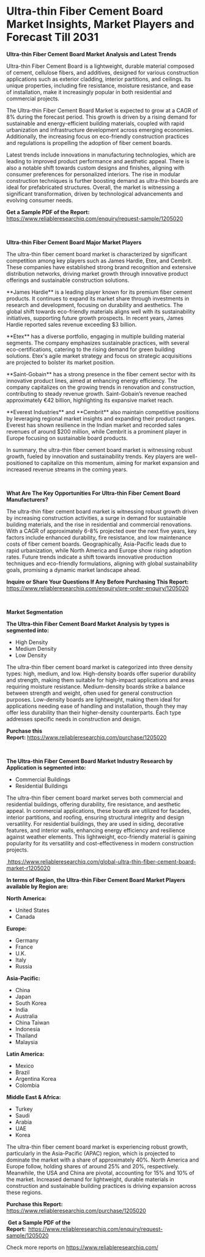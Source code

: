 <p><h1>Ultra-thin Fiber Cement Board Market Insights, Market Players and Forecast Till 2031</h1></p><p><strong>Ultra-thin Fiber Cement Board Market Analysis and Latest Trends</strong></p>
<p><p>Ultra-thin Fiber Cement Board is a lightweight, durable material composed of cement, cellulose fibers, and additives, designed for various construction applications such as exterior cladding, interior partitions, and ceilings. Its unique properties, including fire resistance, moisture resistance, and ease of installation, make it increasingly popular in both residential and commercial projects.</p><p>The Ultra-thin Fiber Cement Board Market is expected to grow at a CAGR of 8% during the forecast period. This growth is driven by a rising demand for sustainable and energy-efficient building materials, coupled with rapid urbanization and infrastructure development across emerging economies. Additionally, the increasing focus on eco-friendly construction practices and regulations is propelling the adoption of fiber cement boards.</p><p>Latest trends include innovations in manufacturing technologies, which are leading to improved product performance and aesthetic appeal. There is also a notable shift towards custom designs and finishes, aligning with consumer preferences for personalized interiors. The rise in modular construction techniques is further boosting demand as ultra-thin boards are ideal for prefabricated structures. Overall, the market is witnessing a significant transformation, driven by technological advancements and evolving consumer needs.</p></p>
<p><strong>Get a Sample PDF of the Report:&nbsp;</strong> <a href="https://www.reliableresearchiq.com/enquiry/request-sample/1205020?utm_campaign=104&utm_medium=2&utm_source=Github&utm_content=ia&utm_term=31122024&utm_id=ultra-thin-fiber-cement-board">https://www.reliableresearchiq.com/enquiry/request-sample/1205020</a></p>
<p>&nbsp;</p>
<p><strong>Ultra-thin Fiber Cement Board Major Market Players</strong></p>
<p><p>The ultra-thin fiber cement board market is characterized by significant competition among key players such as James Hardie, Etex, and Cembrit. These companies have established strong brand recognition and extensive distribution networks, driving market growth through innovative product offerings and sustainable construction solutions.</p><p>**James Hardie** is a leading player known for its premium fiber cement products. It continues to expand its market share through investments in research and development, focusing on durability and aesthetics. The global shift towards eco-friendly materials aligns well with its sustainability initiatives, supporting future growth prospects. In recent years, James Hardie reported sales revenue exceeding $3 billion.</p><p>**Etex** has a diverse portfolio, engaging in multiple building material segments. The company emphasizes sustainable practices, with several eco-certifications, catering to the rising demand for green building solutions. Etex's agile market strategy and focus on strategic acquisitions are projected to bolster its market position.</p><p>**Saint-Gobain** has a strong presence in the fiber cement sector with its innovative product lines, aimed at enhancing energy efficiency. The company capitalizes on the growing trends in renovation and construction, contributing to steady revenue growth. Saint-Gobain’s revenue reached approximately €42 billion, highlighting its expansive market reach.</p><p>**Everest Industries** and **Cembrit** also maintain competitive positions by leveraging regional market insights and expanding their product ranges. Everest has shown resilience in the Indian market and recorded sales revenues of around $200 million, while Cembrit is a prominent player in Europe focusing on sustainable board products.</p><p>In summary, the ultra-thin fiber cement board market is witnessing robust growth, fueled by innovation and sustainability trends. Key players are well-positioned to capitalize on this momentum, aiming for market expansion and increased revenue streams in the coming years.</p></p>
<p>&nbsp;</p>
<p><strong>What Are The Key Opportunities For Ultra-thin Fiber Cement Board Manufacturers?</strong></p>
<p><p>The ultra-thin fiber cement board market is witnessing robust growth driven by increasing construction activities, a surge in demand for sustainable building materials, and the rise in residential and commercial renovations. With a CAGR of approximately 6-8% projected over the next five years, key factors include enhanced durability, fire resistance, and low maintenance costs of fiber cement boards. Geographically, Asia-Pacific leads due to rapid urbanization, while North America and Europe show rising adoption rates. Future trends indicate a shift towards innovative production techniques and eco-friendly formulations, aligning with global sustainability goals, promising a dynamic market landscape ahead.</p></p>
<p><strong>Inquire or Share Your Questions If Any Before Purchasing This Report:</strong> <a href="https://www.reliableresearchiq.com/enquiry/pre-order-enquiry/1205020?utm_campaign=104&utm_medium=2&utm_source=Github&utm_content=ia&utm_term=31122024&utm_id=ultra-thin-fiber-cement-board">https://www.reliableresearchiq.com/enquiry/pre-order-enquiry/1205020</a></p>
<p>&nbsp;</p>
<p><strong>Market Segmentation</strong></p>
<p><strong>The Ultra-thin Fiber Cement Board Market Analysis by types is segmented into:</strong></p>
<p><ul><li>High Density</li><li>Medium Density</li><li>Low Density</li></ul></p>
<p><p>The ultra-thin fiber cement board market is categorized into three density types: high, medium, and low. High-density boards offer superior durability and strength, making them suitable for high-impact applications and areas requiring moisture resistance. Medium-density boards strike a balance between strength and weight, often used for general construction purposes. Low-density boards are lightweight, making them ideal for applications needing ease of handling and installation, though they may offer less durability than their higher-density counterparts. Each type addresses specific needs in construction and design.</p></p>
<p><strong>Purchase this Report:&nbsp;</strong><a href="https://www.reliableresearchiq.com/purchase/1205020?utm_campaign=104&utm_medium=2&utm_source=Github&utm_content=ia&utm_term=31122024&utm_id=ultra-thin-fiber-cement-board">https://www.reliableresearchiq.com/purchase/1205020</a></p>
<p>&nbsp;</p>
<p><strong>The Ultra-thin Fiber Cement Board Market Industry Research by Application is segmented into:</strong></p>
<p><ul><li>Commercial Buildings</li><li>Residential Buildings</li></ul></p>
<p><p>The ultra-thin fiber cement board market serves both commercial and residential buildings, offering durability, fire resistance, and aesthetic appeal. In commercial applications, these boards are utilized for facades, interior partitions, and roofing, ensuring structural integrity and design versatility. For residential buildings, they are used in siding, decorative features, and interior walls, enhancing energy efficiency and resilience against weather elements. This lightweight, eco-friendly material is gaining popularity for its versatility and cost-effectiveness in modern construction projects.</p></p>
<p><a href="https://www.reliableresearchiq.com/global-ultra-thin-fiber-cement-board-market-r1205020?utm_campaign=104&utm_medium=2&utm_source=Github&utm_content=ia&utm_term=31122024&utm_id=ultra-thin-fiber-cement-board">&nbsp;https://www.reliableresearchiq.com/global-ultra-thin-fiber-cement-board-market-r1205020</a></p>
<p><strong>In terms of Region, the Ultra-thin Fiber Cement Board Market Players available by Region are:</strong></p>
<p>
    <p> <strong> North America: </strong>
        <ul>
            <li>United States</li>
            <li>Canada</li>
        </ul>
        </p> 
    <p> <strong> Europe: </strong>
        <ul>
            <li>Germany</li>
            <li>France</li>
            <li>U.K.</li>
            <li>Italy</li>
            <li>Russia</li>
        </ul>
        </p> 
    <p> <strong> Asia-Pacific: </strong>
        <ul>
            <li>China</li>
            <li>Japan</li>
            <li>South Korea</li>
            <li>India</li>
            <li>Australia</li>
            <li>China Taiwan</li>
            <li>Indonesia</li>
            <li>Thailand</li>
            <li>Malaysia</li>
        </ul>
        </p> 
    <p> <strong> Latin America: </strong>
        <ul>
            <li>Mexico</li>
            <li>Brazil</li>
            <li>Argentina Korea</li>
            <li>Colombia</li>
        </ul>
        </p> 
    <p> <strong> Middle East & Africa: </strong>
        <ul>
            <li>Turkey</li>
            <li>Saudi</li>
            <li>Arabia</li>
            <li>UAE</li>
            <li>Korea</li>
        </ul>
    </p>
    </p>
<p><p>The ultra-thin fiber cement board market is experiencing robust growth, particularly in the Asia-Pacific (APAC) region, which is projected to dominate the market with a share of approximately 40%. North America and Europe follow, holding shares of around 25% and 20%, respectively. Meanwhile, the USA and China are pivotal, accounting for 15% and 10% of the market. Increased demand for lightweight, durable materials in construction and sustainable building practices is driving expansion across these regions.</p></p>
<p><strong>Purchase this Report: </strong><a href="https://www.reliableresearchiq.com/purchase/1205020?utm_campaign=104&utm_medium=2&utm_source=Github&utm_content=ia&utm_term=31122024&utm_id=ultra-thin-fiber-cement-board">https://www.reliableresearchiq.com/purchase/1205020</a></p>
<p>&nbsp;<strong>Get a Sample PDF of the Report:&nbsp;&nbsp;</strong><a href="https://www.reliableresearchiq.com/enquiry/request-sample/1205020?utm_campaign=104&utm_medium=2&utm_source=Github&utm_content=ia&utm_term=31122024&utm_id=ultra-thin-fiber-cement-board">https://www.reliableresearchiq.com/enquiry/request-sample/1205020</a></p>
<p><strong></strong></p>
<p>Check more reports on <a href="https://www.reliableresearchiq.com/?utm_campaign=104&utm_medium=2&utm_source=Github&utm_content=ia&utm_term=31122024&utm_id=ultra-thin-fiber-cement-board">https://www.reliableresearchiq.com/</a></p>